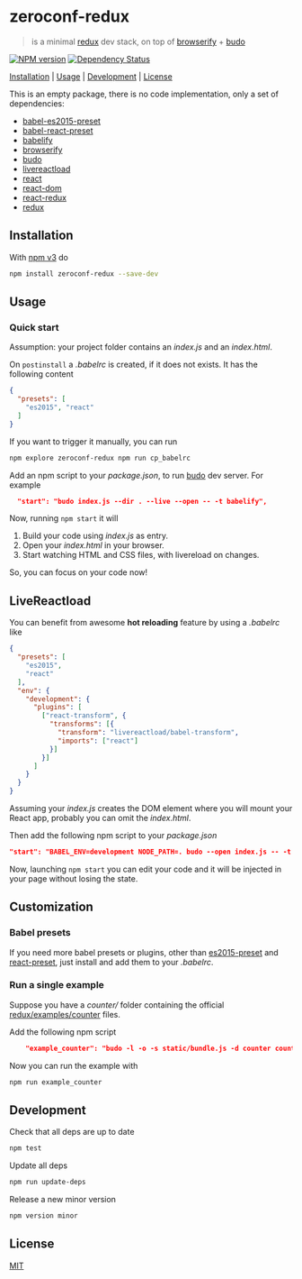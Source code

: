 # zeroconf-redux

> is a minimal [redux][redux] dev stack, on top of [browserify] + [budo]

[![NPM version](https://badge.fury.io/js/zeroconf-redux.svg)](http://badge.fury.io/js/zeroconf-redux) [![Dependency Status](https://david-dm.org/fibo/zeroconf-redux.svg)](https://david-dm.org/fibo/zeroconf-redux)

[Installation](#installation) |
[Usage](#usage) |
[Development](#development) |
[License](#license)

This is an empty package, there is no code implementation, only a set of
dependencies:

* [babel-es2015-preset]
* [babel-react-preset]
* [babelify]
* [browserify]
* [budo]
* [livereactload]
* [react]
* [react-dom]
* [react-redux]
* [redux]

## Installation

With [npm v3](https://npmjs.org/) do

```bash
npm install zeroconf-redux --save-dev
```

## Usage

### Quick start

Assumption: your project folder contains an *index.js* and an *index.html*.

On `postinstall` a *.babelrc* is created, if it does not exists.
It has the following content

```json
{
  "presets": [
    "es2015", "react"
  ]
}
```

If you want to trigger it manually, you can run

```bash
npm explore zeroconf-redux npm run cp_babelrc
```

Add an npm script to your *package.json*, to run [budo] dev server.
For example

```json
  "start": "budo index.js --dir . --live --open -- -t babelify",
```

Now, running `npm start` it will

1. Build your code using *index.js* as entry.
2. Open your *index.html* in your browser.
3. Start watching HTML and CSS files, with livereload on changes.

So, you can focus on your code now!

## LiveReactload

You can benefit from awesome **hot reloading** feature by using a *.babelrc* like

```json
{
  "presets": [
    "es2015",
    "react"
  ],
  "env": {
    "development": {
      "plugins": [
        ["react-transform", {
          "transforms": [{
            "transform": "livereactload/babel-transform",
            "imports": ["react"]
          }]
        }]
      ]
    }
  }
}
```

Assuming your *index.js* creates the DOM element where you will mount your
React app, probably you can omit the *index.html*.

Then add the following npm script to your *package.json*

```json
"start": "BABEL_ENV=development NODE_PATH=. budo --open index.js -- -t babelify -p livereactload",
```

Now, launching `npm start` you can edit your code and it will be injected
in your page without losing the state.

## Customization

### Babel presets

If you need more babel presets or plugins, other than
[es2015-preset][babel-es2015-preset] and [react-preset][babel-react-preset],
just install and add them to your *.babelrc*.

### Run a single example

Suppose you have a *counter/* folder containing the official
[redux/examples/counter][redux_counter] files.

Add the following npm script

```json
    "example_counter": "budo -l -o -s static/bundle.js -d counter counter/index.js -- -t babelify",
```

Now you can run the example with

```bash
npm run example_counter
```

## Development

Check that all deps are up to date

```bash
npm test
```

Update all deps

```bash
npm run update-deps
```

Release a new minor version

```bash
npm version minor
```

## License

[MIT](http://g14n.info/mit-license/)

[babelify]: https://github.com/babel/babelify "babelify"
[react]: https://facebook.github.io/react/ "React"
[react-dom]: https://www.npmjs.com/package/react-dom "React DOM"
[react-redux]: https://github.com/reactjs/react-redux "React Redux"
[budo]: https://github.com/mattdesl/budo "budo"
[browserify]: http://browserify.org/ "browserify"
[redux]: http://redux.js.org/
[redux_counter]: https://github.com/reactjs/redux/tree/master/examples/counter "Redux example"
[babel-es2015-preset]: https://babeljs.io/docs/plugins/preset-es2015/ "ES2015 preset"
[babel-react-preset]: https://babeljs.io/docs/plugins/preset-react/ "React preset"
[livereactload]: https://github.com/milankinen/livereactload "LiveReactload"
